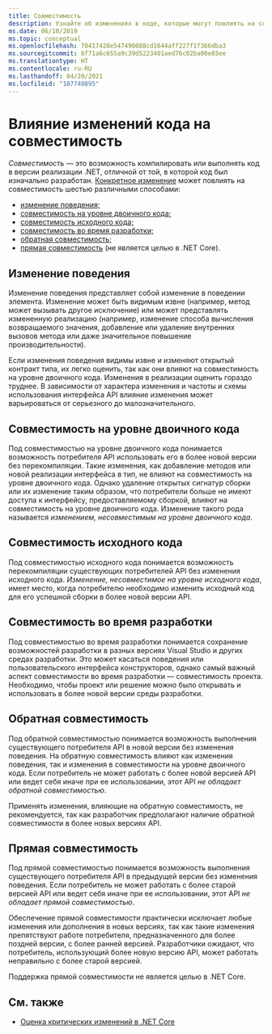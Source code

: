 ```yaml
---
title: Совместимость
description: Узнайте об изменениях в коде, которые могут повлиять на совместимость в .NET.
ms.date: 06/10/2019
ms.topic: conceptual
ms.openlocfilehash: 70417428e547490088cd1644aff227f1f366dba3
ms.sourcegitcommit: 8f71a6c655a9c39d5223401aed76c02ba00e03ee
ms.translationtype: HT
ms.contentlocale: ru-RU
ms.lasthandoff: 04/20/2021
ms.locfileid: "107740895"
---
```

# <a name="how-code-changes-can-affect-compatibility"></a>Влияние изменений кода на совместимость

*Совместимость* — это возможность компилировать или выполнять код в версии реализации .NET, отличной от той, в которой код был изначально разработан. [Конкретное изменение](index.md) может повлиять на совместимость шестью различными способами:

- [изменение поведения;](#behavioral-change)
- [совместимость на уровне двоичного кода;](#binary-compatibility)
- [совместимость исходного кода;](#source-compatibility)
- [совместимость во время разработки;](#design-time-compatibility)
- [обратная совместимость;](#backwards-compatibility)
- [прямая совместимость](#forward-compatibility) (не является целью в .NET Core).

## <a name="behavioral-change"></a>Изменение поведения

Изменение поведения представляет собой изменение в поведении элемента. Изменение может быть видимым извне (например, метод может вызывать другое исключение) или может представлять измененную реализацию (например, изменение способа вычисления возвращаемого значения, добавление или удаление внутренних вызовов метода или даже значительное повышение производительности).

Если изменения поведения видимы извне и изменяют открытый контракт типа, их легко оценить, так как они влияют на совместимость на уровне двоичного кода. Изменения в реализации оценить гораздо труднее. В зависимости от характера изменения и частоты и схемы использования интерфейса API влияние изменения может варьироваться от серьезного до малозначительного.

## <a name="binary-compatibility"></a>Совместимость на уровне двоичного кода

Под совместимостью на уровне двоичного кода понимается возможность потребителя API использовать его в более новой версии без перекомпиляции. Такие изменения, как добавление методов или новой реализации интерфейса в тип, не влияют на совместимость на уровне двоичного кода. Однако удаление открытых сигнатур сборки или их изменение таким образом, что потребители больше не имеют доступа к интерфейсу, предоставляемому сборкой, влияют на совместимость на уровне двоичного кода. Изменение такого рода называется *изменением, несовместимым на уровне двоичного кода*.

## <a name="source-compatibility"></a>Совместимость исходного кода

Под совместимостью исходного кода понимается возможность перекомпиляции существующих потребителей API без изменения исходного кода. *Изменение, несовместимое на уровне исходного кода*, имеет место, когда потребителю необходимо изменить исходный код для его успешной сборки в более новой версии API.

## <a name="design-time-compatibility"></a>Совместимость во время разработки

Под совместимостью во время разработки понимается сохранение возможностей разработки в разных версиях Visual Studio и других средах разработки. Это может касаться поведения или пользовательского интерфейса конструкторов, однако самый важный аспект совместимости во время разработки — совместимость проекта. Необходимо, чтобы проект или решение можно было открывать и использовать в более новой версии среды разработки.

## <a name="backwards-compatibility"></a>Обратная совместимость

Под обратной совместимостью понимается возможность выполнения существующего потребителя API в новой версии без изменения поведения. На обратную совместимость влияют как изменения поведения, так и изменения в совместимости на уровне двоичного кода. Если потребитель не может работать с более новой версией API или ведет себя иначе при ее использовании, этот API *не обладает обратной совместимостью*.

Применять изменения, влияющие на обратную совместимость, не рекомендуется, так как разработчик предполагают наличие обратной совместимости в более новых версиях API.

## <a name="forward-compatibility"></a>Прямая совместимость

Под прямой совместимостью понимается возможность выполнения существующего потребителя API в предыдущей версии без изменения поведения. Если потребитель не может работать с более старой версией API или ведет себя иначе при ее использовании, этот API *не обладает прямой совместимостью*.

Обеспечение прямой совместимости практически исключает любые изменения или дополнения в новых версиях, так как такие изменения препятствуют работе потребителя, предназначенного для более поздней версии, с более ранней версией. Разработчики ожидают, что потребитель, использующий более новую версию API, может работать неправильно с более старой версией.

Поддержка прямой совместимости не является целью в .NET Core.

## <a name="see-also"></a>См. также

- [Оценка критических изменений в .NET Core](index.md)
